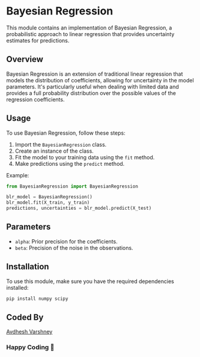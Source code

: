 # Bayesian Regression

This module contains an implementation of Bayesian Regression, a probabilistic approach to linear regression that provides uncertainty estimates for predictions.

## Overview

Bayesian Regression is an extension of traditional linear regression that models the distribution of coefficients, allowing for uncertainty in the model parameters. It's particularly useful when dealing with limited data and provides a full probability distribution over the possible values of the regression coefficients.

## Usage

To use Bayesian Regression, follow these steps:

1. Import the `BayesianRegression` class.
2. Create an instance of the class.
3. Fit the model to your training data using the `fit` method.
4. Make predictions using the `predict` method.

Example:

```python
from BayesianRegression import BayesianRegression

blr_model = BayesianRegression()
blr_model.fit(X_train, y_train)
predictions, uncertainties = blr_model.predict(X_test)
```

## Parameters

- `alpha`: Prior precision for the coefficients.
- `beta`: Precision of the noise in the observations.

## Installation

To use this module, make sure you have the required dependencies installed:

```bash
pip install numpy scipy
```

## Coded By 

[Avdhesh Varshney](https://github.com/Avdhesh-Varshney)

### Happy Coding 👦
